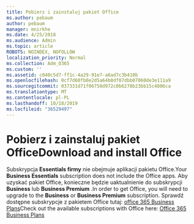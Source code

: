 ```yaml
---
title: Pobierz i zainstaluj pakiet Office
ms.author: pebaum
author: pebaum
manager: mnirkhe
ms.date: 4/25/2018
ms.audience: Admin
ms.topic: article
ROBOTS: NOINDEX, NOFOLLOW
localization_priority: Normal
ms.collection: Adm_O365
ms.custom: ''
ms.assetid: c040c5d7-ff1c-4a29-91e7-a6ad7c3b410b
ms.openlocfilehash: 0cf7d60fb0e2d5a64b8df07dbb07060de3e111a9
ms.sourcegitcommit: 037331d71f06750d972c0b6278b23bb15c4806ca
ms.translationtype: MT
ms.contentlocale: pl-PL
ms.lasthandoff: 10/18/2019
ms.locfileid: "36529497"
---
```

# <a name="download-and-install-office"></a><span data-ttu-id="2fe15-102">Pobierz i zainstaluj pakiet Office</span><span class="sxs-lookup"><span data-stu-id="2fe15-102">Download and install Office</span></span>

<span data-ttu-id="2fe15-103">Subskrypcja **Essentials firmy** nie obejmuje aplikacji pakietu Office.</span><span class="sxs-lookup"><span data-stu-id="2fe15-103">Your **Business Essentials** subscription does not include the Office apps.</span></span> <span data-ttu-id="2fe15-104">Aby uzyskać pakiet Office, konieczne będzie uaktualnienie do subskrypcji **Business** lub **Business Premium** .</span><span class="sxs-lookup"><span data-stu-id="2fe15-104">In order to get Office, you will need to upgrade to the **Business** or **Business Premium** subscription.</span></span> <span data-ttu-id="2fe15-105">Sprawdź dostępne subskrypcje z pakietem Office tutaj: [office 365 Business Plans](https://products.office.com/compare-all-microsoft-office-products?tab=2)</span><span class="sxs-lookup"><span data-stu-id="2fe15-105">Check out the available subscriptions with Office here: [Office 365 Business Plans](https://products.office.com/compare-all-microsoft-office-products?tab=2)</span></span>
  

